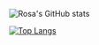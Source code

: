 <!-- ### Hello there! 👋 -->
![Rosa's GitHub stats](https://github-readme-stats.vercel.app/api?username=rosatiara&show_icons=true&theme=gotham)

[![Top Langs](https://github-readme-stats.vercel.app/api/top-langs/?username=rosatiara&layout=compact&theme=gotham&hide=php&bg_color=222222)](https://github.com/rosatiara)
<!--

<!-- Here are some ideas to get you started:

- 🔭 I’m currently working on ...
- 🌱 I’m currently learning ...
- 👯 I’m looking to collaborate on ...
- 🤔 I’m looking for help with ...
- 💬 Ask me about ...
- 📫 How to reach me: ...
- 😄 Pronouns: ...
- ⚡ Fun fact: ... -->
<!-- ![](https://komarev.com/ghpvc/?username=rosatiara&color=gray)

![](https://hit.yhype.me/github/profile?user_id=55318172) -->
